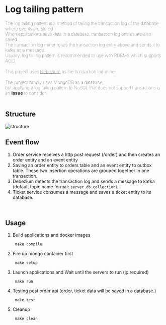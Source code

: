 # Log tailing pattern
<span style="font-weight: lighter">
The log tailing pattern is a method of tailing the transaction log of the database where events are stored.<br>
When applications save data in a database, transaction log entries are also saved.<br>
The transaction log miner reads the transaction log entry above and sends it to kafka as a message.<br>
Usually, log tailing pattern is recommended to use with RDBMS which supports ACID.<br><br>
This project uses <a href="https://github.com/debezium/debezium">Debezium</a> as the transaction log miner.<br><br>
The project simply uses MongoDB as a database,<br> but applying a log tailing pattern to NoSQL that does not support transactions is an <strong>issue</strong> to consider.<br>
</span>
<br>

## Structure
<img src="https://user-images.githubusercontent.com/17774927/186005129-2c28eb54-64ca-4d35-9a14-2c4973f2f3e2.png" alt="structure">
<br>

## Event flow
1. Order service receives a http post request (/order) and then creates an order entity and an event entity 
2. Saving an order entity to orders table and an event entity to outbox table. These two insertion operations are grouped together in one transaction.
3. Debezium detects the transaction log and sends a message to kafka (default topic name format: `server.db.collection`).
4. Ticket service consumes a message and saves a ticket entity to its database.
<br>

## Usage
1. Build applications and docker images

        make compile
2. Fire up mongo container first

        make setup
3. Launch applications and Wait until the servers to run (<a href="https://github.com/stedolan/jq">jq</a> required)

        make run
4. Testing post order api (order, ticket data will be saved in a database.)

        make test

5. Cleanup

        make clean
